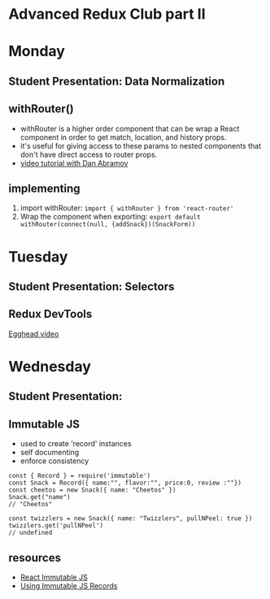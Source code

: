 # Advanced Redux Club part II

# Monday 

## Student Presentation: Data Normalization

## withRouter()
- withRouter is a higher order component that can be wrap a React component in order to get match, location, and history props.
- it's useful for giving access to these params to nested components that don't have direct access to router props. 
- <a href="https://egghead.io/lessons/javascript-redux-using-withrouter-to-inject-the-params-into-connected-components">video tutorial with Dan Abramov</a>

## implementing
1. import withRouter: ```import { withRouter } from 'react-router'```
2. Wrap the component when exporting: ```export default withRouter(connect(null, {addSnack})(SnackForm))```

# Tuesday

## Student Presentation: Selectors 

## Redux DevTools
<a href="https://egghead.io/lessons/javascript-getting-started-with-redux-dev-tools">Egghead video</a>

# Wednesday
 
## Student Presentation: 

## Immutable JS
- used to create 'record' instances
- self documenting
- enforce consistency

```
const { Record } = require('immutable')
const Snack = Record({ name:"", flavor:"", price:0, review :""})
const cheetos = new Snack({ name: "Cheetos" })
Snack.get("name") 
// "Cheetos"

const twizzlers = new Snack({ name: "Twizzlers", pullNPeel: true })
twizzlers.get('pullNPeel')
// undefined
```
## resources
- <a href="https://facebook.github.io/immutable-js/docs/#/Record">React Immutable JS</a>
- <a href="https://tonyhb.gitbooks.io/redux-without-profanity/content/using_immutablejs_records.html">Using Immutable JS Records</a>





